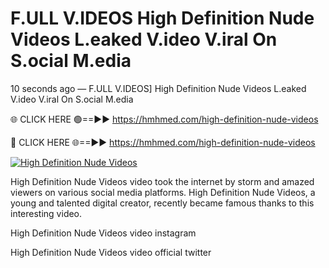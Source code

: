 # F.ULL V.IDEOS High Definition Nude Videos L.eaked V.ideo V.iral On S.ocial M.edia

10 seconds ago — F.ULL V.IDEOS] High Definition Nude Videos L.eaked V.ideo V.iral On S.ocial M.edia

🌐 CLICK HERE 🟢==►► https://hmhmed.com/high-definition-nude-videos

🔴 CLICK HERE 🌐==►► https://hmhmed.com/high-definition-nude-videos

[![High Definition Nude Videos](https://i.imgur.com/dJHk4Zq.gif)](https://hmhmed.com/high-definition-nude-videos)

High Definition Nude Videos video took the internet by storm and amazed viewers on various social media platforms. High Definition Nude Videos, a young and talented digital creator, recently became famous thanks to this interesting video.

High Definition Nude Videos video instagram

High Definition Nude Videos video official twitter